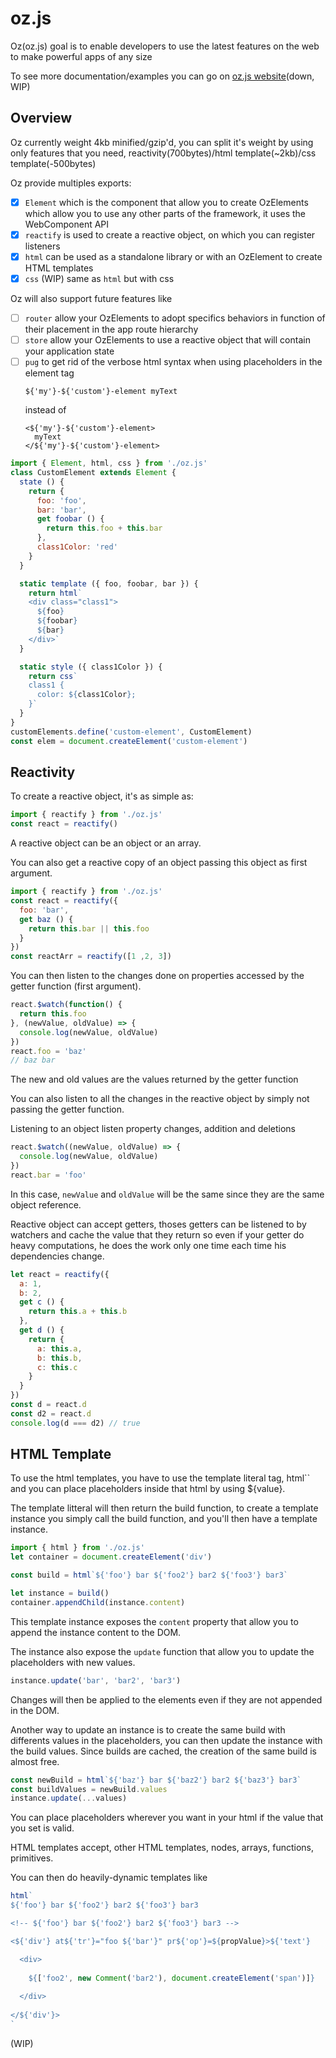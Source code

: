 # oz.js
<!-- A Javascript framework made for any project size on web -->
Oz(oz.js) goal is to enable developers to use the latest features on the web to make powerful apps of any size

To see more documentation/examples you can go on [oz.js website](https://js.ozapp.io)(down, WIP)

## Overview

Oz currently weight 4kb minified/gzip'd, you can split it's weight by using only features that you need, reactivity(700bytes)/html template(~2kb)/css template(-500bytes)

Oz provide multiples exports:

- [x] `Element` which is the component that allow you to create OzElements which allow you to use any other parts of the framework, it uses the WebComponent API
- [x] `reactify` is used to create a reactive object, on which you can register listeners
- [x] `html` can be used as a standalone library or with an OzElement to create HTML templates
- [x] `css` (WIP) same as `html` but with css

Oz will also support future features like

- [ ] `router`  allow your OzElements to adopt specifics behaviors in function of their placement in the app route hierarchy
- [ ] `store` allow your OzElements to use a reactive object that will contain your application state
- [ ] `pug` to get rid of the verbose html syntax when using placeholders in the element tag
  ```pug
  ${'my'}-${'custom'}-element myText
  ```
  instead of
  ```
  <${'my'}-${'custom'}-element>
  	myText
  </${'my'}-${'custom'}-element>
  ```

```js
import { Element, html, css } from './oz.js'
class CustomElement extends Element {
  state () {
    return {
      foo: 'foo',
      bar: 'bar',
      get foobar () {
        return this.foo + this.bar
      },
      class1Color: 'red'
    }
  }

  static template ({ foo, foobar, bar }) {
    return html`
    <div class="class1">
      ${foo}
      ${foobar}
      ${bar}
    </div>`
  }

  static style ({ class1Color }) {
    return css`
    class1 {
      color: ${class1Color};
    }`
  }
}
customElements.define('custom-element', CustomElement)
const elem = document.createElement('custom-element')
```

## Reactivity
To create a reactive object, it's as simple as:
```js
import { reactify } from './oz.js'
const react = reactify()
```
A reactive object can be an object or an array.

You can also get a reactive copy of an object passing this object as first argument.
```js
import { reactify } from './oz.js'
const react = reactify({
  foo: 'bar',
  get baz () {
  	return this.bar || this.foo
  }
})
const reactArr = reactify([1 ,2, 3])
```
You can then listen to the changes done on properties accessed by the getter function (first argument).
```js
react.$watch(function() {
  return this.foo
}, (newValue, oldValue) => {
  console.log(newValue, oldValue)
})
react.foo = 'baz'
// baz bar
```
The new and old values are the values returned by the getter function

You can also listen to all the changes in the reactive object by simply not passing the getter function.

Listening to an object listen property changes, addition and deletions
```js
react.$watch((newValue, oldValue) => {
  console.log(newValue, oldValue)
})
react.bar = 'foo'
```
In this case, `newValue` and `oldValue` will be the same since they are the same object reference.

Reactive object can accept getters, thoses getters can be listened to by watchers and cache the value that they return so even if your getter do heavy computations, he does the work only one time each time his dependencies change.
```js
let react = reactify({
  a: 1,
  b: 2,
  get c () {
    return this.a + this.b
  },
  get d () {
    return {
      a: this.a,
      b: this.b,
      c: this.c
    }
  }
})
const d = react.d
const d2 = react.d
console.log(d === d2) // true
```
## HTML Template
To use the html templates, you have to use the template literal tag, html`` and you can place placeholders inside that html by using ${value}.

The template litteral will then return the build function, to create a template instance you simply call the build function, and you'll then have a template instance.
```js
import { html } from './oz.js'
let container = document.createElement('div')

const build = html`${'foo'} bar ${'foo2'} bar2 ${'foo3'} bar3`

let instance = build()
container.appendChild(instance.content)
```
This template instance exposes the `content` property that allow you to append the instance content to the DOM.

The instance also expose the `update` function that allow you to update the placeholders with new values.

```js
instance.update('bar', 'bar2', 'bar3')
```
Changes will then be applied to the elements even if they are not appended in the DOM.

Another way to update an instance is to create the same build with differents values in the placeholders, you can then update the instance with the build values. Since builds are cached, the creation of the same build is almost free.
```js
const newBuild = html`${'baz'} bar ${'baz2'} bar2 ${'baz3'} bar3`
const buildValues = newBuild.values
instance.update(...values)
```

You can place placeholders wherever you want in your html if the value that you set is valid.

HTML templates accept, other HTML templates, nodes, arrays, functions, primitives.

You can then do heavily-dynamic templates like
```js
html`
${'foo'} bar ${'foo2'} bar2 ${'foo3'} bar3

<!-- ${'foo'} bar ${'foo2'} bar2 ${'foo3'} bar3 -->

<${'div'} at${'tr'}="foo ${'bar'}" pr${'op'}=${propValue}>${'text'}

  <div>
  
  	${['foo2', new Comment('bar2'), document.createElement('span')]}
    
  </div>
  
</${'div'}>
`
```

(WIP)